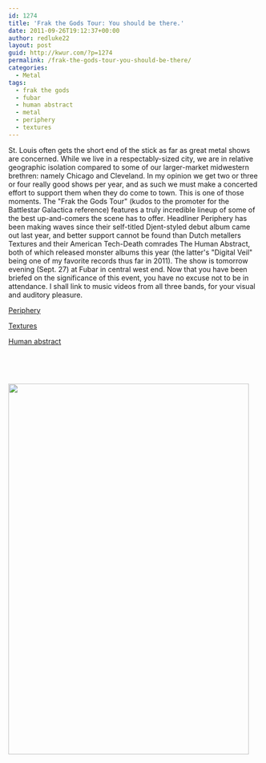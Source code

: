 ```yaml
---
id: 1274
title: 'Frak the Gods Tour: You should be there.'
date: 2011-09-26T19:12:37+00:00
author: redluke22
layout: post
guid: http://kwur.com/?p=1274
permalink: /frak-the-gods-tour-you-should-be-there/
categories:
  - Metal
tags:
  - frak the gods
  - fubar
  - human abstract
  - metal
  - periphery
  - textures
---
```

<div class="pf-content">
  <p>
    St. Louis often gets the short end of the stick as far as great metal shows are concerned. While we live in a respectably-sized city, we are in relative geographic isolation compared to some of our larger-market midwestern brethren: namely Chicago and Cleveland. In my opinion we get two or three or four really good shows per year, and as such we must make a concerted effort to support them when they do come to town. This is one of those moments. The "Frak the Gods Tour" (kudos to the promoter for the Battlestar Galactica reference) features a truly incredible lineup of some of the best up-and-comers the scene has to offer. Headliner Periphery has been making waves since their self-titled Djent-styled debut album came out last year, and better support cannot be found than Dutch metallers Textures and their American Tech-Death comrades The Human Abstract, both of which released monster albums this year (the latter's "Digital Veil" being one of my favorite records thus far in 2011). The show is tomorrow evening (Sept. 27) at Fubar in central west end. Now that you have been briefed on the significance of this event, you have no excuse not to be in attendance. I shall link to music videos from all three bands, for your visual and auditory pleasure.
  </p>
  
  <p>
    <a href="http://www.youtube.com/watch?v=gTICUhCqEaY">Periphery</a>
  </p>
  
  <p>
    <a href="http://www.youtube.com/watch?v=oSYNhfkNGco">Textures</a>
  </p>
  
  <p>
    <a href="http://www.youtube.com/watch?v=f7EzA0Oeah8">Human abstract</a>
  </p>
  
  <p>
    &nbsp;
  </p>
  
  <p>
    &nbsp;
  </p>
  
  <p>
    <a href="http://kwur.com/frak-the-gods-tour-you-should-be-there/frak_the_gods_tour-480x741/" rel="attachment wp-att-1301"><img alt="" class="alignnone size-full wp-image-1301" height="741" src="http://kwur.com/wp-content/uploads/2011/09/frak_the_gods_tour-480x741.jpg" title="frak_the_gods_tour-480x741" width="480" srcset="http://kwur.com/wp-content/uploads/2011/09/frak_the_gods_tour-480x741.jpg 480w, http://kwur.com/wp-content/uploads/2011/09/frak_the_gods_tour-480x741-194x300.jpg 194w" sizes="(max-width: 480px) 100vw, 480px" /></a>
  </p>
</div>